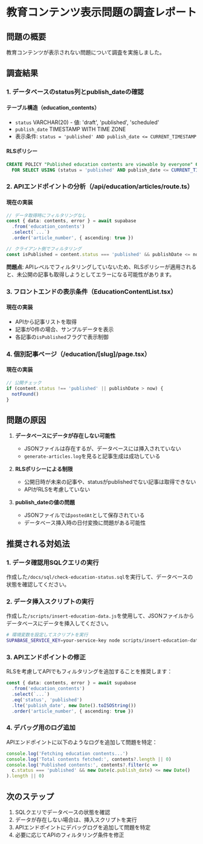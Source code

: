 # 教育コンテンツ表示問題の調査レポート

## 問題の概要
教育コンテンツが表示されない問題について調査を実施しました。

## 調査結果

### 1. データベースのstatus列とpublish_dateの確認

#### テーブル構造（education_contents）
- `status` VARCHAR(20) - 値: 'draft', 'published', 'scheduled'
- `publish_date` TIMESTAMP WITH TIME ZONE
- 表示条件: `status = 'published' AND publish_date <= CURRENT_TIMESTAMP`

#### RLSポリシー
```sql
CREATE POLICY "Published education contents are viewable by everyone" ON education_contents
  FOR SELECT USING (status = 'published' AND publish_date <= CURRENT_TIMESTAMP);
```

### 2. APIエンドポイントの分析（/api/education/articles/route.ts）

#### 現在の実装
```typescript
// データ取得時にフィルタリングなし
const { data: contents, error } = await supabase
  .from('education_contents')
  .select(`...`)
  .order('article_number', { ascending: true })

// クライアント側でフィルタリング
const isPublished = content.status === 'published' && publishDate <= now
```

**問題点**: APIレベルでフィルタリングしていないため、RLSポリシーが適用されると、未公開の記事も取得しようとしてエラーになる可能性があります。

### 3. フロントエンドの表示条件（EducationContentList.tsx）

#### 現在の実装
- APIから記事リストを取得
- 記事が0件の場合、サンプルデータを表示
- 各記事の`isPublished`フラグで表示制御

### 4. 個別記事ページ（/education/[slug]/page.tsx）

#### 現在の実装
```typescript
// 公開チェック
if (content.status !== 'published' || publishDate > now) {
  notFound()
}
```

## 問題の原因

1. **データベースにデータが存在しない可能性**
   - JSONファイルは存在するが、データベースには挿入されていない
   - `generate-articles.log`を見ると記事生成は成功している

2. **RLSポリシーによる制限**
   - 公開日時が未来の記事や、statusがpublishedでない記事は取得できない
   - APIがRLSを考慮していない

3. **publish_dateの値の問題**
   - JSONファイルでは`postedAt`として保存されている
   - データベース挿入時の日付変換に問題がある可能性

## 推奨される対処法

### 1. データ確認用SQLクエリの実行
作成した`/docs/sql/check-education-status.sql`を実行して、データベースの状態を確認してください。

### 2. データ挿入スクリプトの実行
作成した`/scripts/insert-education-data.js`を使用して、JSONファイルからデータベースにデータを挿入してください。

```bash
# 環境変数を設定してスクリプトを実行
SUPABASE_SERVICE_KEY=your-service-key node scripts/insert-education-data.js
```

### 3. APIエンドポイントの修正
RLSを考慮してAPIでもフィルタリングを追加することを推奨します：

```typescript
const { data: contents, error } = await supabase
  .from('education_contents')
  .select(`...`)
  .eq('status', 'published')
  .lte('publish_date', new Date().toISOString())
  .order('article_number', { ascending: true })
```

### 4. デバッグ用のログ追加
APIエンドポイントに以下のようなログを追加して問題を特定：

```typescript
console.log('Fetching education contents...')
console.log('Total contents fetched:', contents?.length || 0)
console.log('Published contents:', contents?.filter(c => 
  c.status === 'published' && new Date(c.publish_date) <= new Date()
).length || 0)
```

## 次のステップ

1. SQLクエリでデータベースの状態を確認
2. データが存在しない場合は、挿入スクリプトを実行
3. APIエンドポイントにデバッグログを追加して問題を特定
4. 必要に応じてAPIのフィルタリング条件を修正